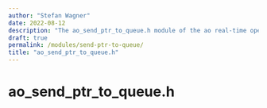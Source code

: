 ```yaml
---
author: "Stefan Wagner"
date: 2022-08-12
description: "The ao_send_ptr_to_queue.h module of the ao real-time operating system."
draft: true
permalink: /modules/send-ptr-to-queue/
title: "ao_send_ptr_to_queue.h"
---
```


# ao_send_ptr_to_queue.h
